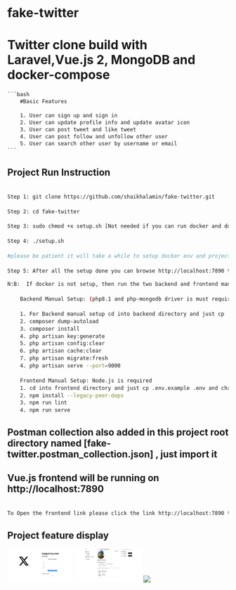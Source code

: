 # fake-twitter
# Twitter clone build with Laravel,Vue.js 2, MongoDB and docker-compose
    ```bash
        #Basic Features

        1. User can sign up and sign in
        2. User can update profile info and update avatar icon
        3. User can post tweet and like tweet
        4. User can post follow and unfollow other user
        5. User can search other user by username or email
    ```
## Project Run Instruction

```bash

Step 1: git clone https://github.com/shaikhalamin/fake-twitter.git

Step 2: cd fake-twitter

Step 3: sudo chmod +x setup.sh [Not needed if you can run docker and docker-compose without sudo]

Step 4: ./setup.sh

#please be patient it will take a while to setup docker env and project 

Step 5: After all the setup done you can browse http://localhost:7890 to see the result


```
```bash
N:B:  If docker is not setup, then run the two backend and frontend manually by visiting the backend and frontend folder 
     
    Backend Manual Setup: (php8.1 and php-mongodb driver is must required)

    1. For Backend manual setup cd into backend directory and just cp .env.example .env and change the .env value accordingly
    2. composer dump-autoload
    3. composer install
    4. php artisan key:generate
    5. php artisan config:clear
    6. php artisan cache:clear
    7. php artisan migrate:fresh
    4. php artisan serve --port=9000

    Frontend Manual Setup: Node.js is required
    1. cd into frontend directory and just cp .env.example .env and change the .env value accordingly
    2. npm install --legacy-peer-deps
    3. npm run lint
    4. npm run serve


```
## Postman collection also added in this project root directory named [fake-twitter.postman_collection.json] , just import it

## Vue.js frontend will be running on http://localhost:7890 

```bash

To Open the frontend link please click the link http://localhost:7890 to see the result

```

## Project feature display

<img src="https://raw.githubusercontent.com/shaikhalamin/fake-twitter/master/home_page.png" width="30%"></img> <img src="https://raw.githubusercontent.com/shaikhalamin/fake-twitter/master/profile_page.png" width="30%"></img> <img src="https://raw.githubusercontent.com/shaikhalamin/fake-twitter/master/profile_page.pngtime_line.png" width="30%"></img>


